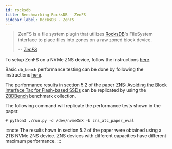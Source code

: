 ```yaml
---
id: rocksdb
title: Benchmarking RocksDB - ZenFS
sidebar_label: RocksDB - ZenFS
---
```


> ZenFS is a file system plugin that utilizes
> [RocksDB](https://github.com/facebook/rocksdb)'s FileSystem interface to place
> files into zones on a raw zoned block device.
>
> -- <cite>[ZenFS](https://github.com/westerndigitalcorporation/zenfs)</cite>

To setup ZenFS on a NVMe ZNS device, follow the instructions
[here](https://github.com/westerndigitalcorporation/zenfs#getting-started).

Basic `db_bench` performance testing can be done by following the instructions
[here](https://github.com/westerndigitalcorporation/zenfs#performance-testing).

The performance results in section 5.2 of the paper [ZNS: Avoiding the Block Interface Tax for Flash-based SSDs](https://www.pdl.cmu.edu/PDL-FTP/Storage/USENIX_ATC_2021_ZNS.pdf)
can be replicated by using the 
[ZBDBench](https://github.com/westerndigitalcorporation/zbdbench) benchmark
collection.

The following command will replicate the performance tests shown in the paper.

```plaintext
# python3 ./run.py -d /dev/nvmeXnX -b zns_atc_paper_eval
```

:::note
The results hown in section 5.2 of the paper were obtained using a 2TB NVMe ZNS
device. ZNS devices with different capacities have different maximum
performance.
:::
